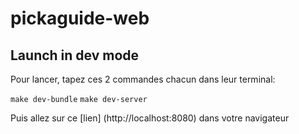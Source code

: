 # pickaguide-web

## Launch in dev mode

Pour lancer, tapez ces 2 commandes chacun dans leur terminal:

`make dev-bundle`
`make dev-server`

Puis allez sur ce [lien] (http://localhost:8080) dans votre navigateur
